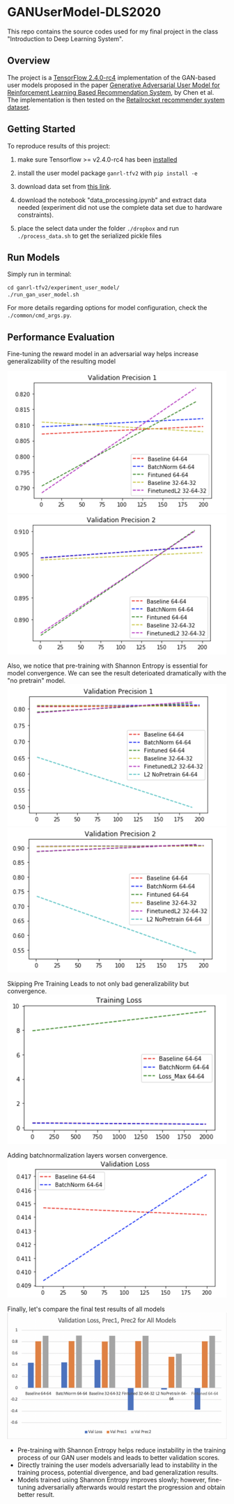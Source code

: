 # GANUserModel-DLS2020
This repo contains the source codes used for my final project in the class "Introduction to Deep Learning System". 

## Overview

The project is a [TensorFlow 2.4.0-rc4](https://github.com/tensorflow/tensorflow/releases/tag/v2.4.0-rc4) implementation of the GAN-based user models proposed in the paper [Generative Adversarial User Model for Reinforcement Learning Based Recommendation System](http://proceedings.mlr.press/v97/chen19f/chen19f.pdf), by Chen et al. The implementation is then tested on the [Retailrocket recommender system dataset](https://www.kaggle.com/retailrocket/ecommerce-dataset).



## Getting Started

To reproduce results of this project:

1. make sure Tensorflow >=  v2.4.0-rc4 has been [installed](https://www.tensorflow.org/install)

2. install the user model package `ganrl-tfv2` with `pip install -e`

3. download data set from [this link](https://www.kaggle.com/retailrocket/ecommerce-dataset). 

4. download the notebook "data_processing.ipynb" and extract data needed (experiment did not use the complete data set due to hardware constraints). 

5. place the select data under the folder `./dropbox` and run `./process_data.sh` to get the serialized pickle files

   

## Run Models

Simply run in terminal:

```
cd ganrl-tfv2/experiment_user_model/
./run_gan_user_model.sh
```

For more details regarding options for model configuration, check the  `./common/cmd_args.py`.




## Performance Evaluation

Fine-tuning the reward model in an adversarial way helps increase generalizability of the resulting model

![](./presentation/微信图片_20201211083613.png)
![](./presentation/微信图片_20201211083551.png)

Also, we notice that pre-training with Shannon Entropy is essential for model convergence. We can see the result deterioated dramatically with the "no pretrain" model.
![](./presentation/微信图片_20201211083556.png)
![](./presentation/微信图片_20201211083609.png)

Skipping Pre Training Leads to not only bad generalizability but convergence.
![](./presentation/微信图片_20201211083604.png)

Adding batchnormalization layers worsen convergence.
![](./presentation/微信图片_20201211083553.png)

Finally, let's compare the final test results of all models
![](./presentation/微信图片_20201211084411.png)
- Pre-training with Shannon Entropy helps reduce instability in the training process of our GAN user models and leads to better validation scores.
- Directly training the user models adversarially lead to instability in the training process, potential divergence, and bad generalization results.
- Models trained using Shannon Entropy improves slowly; however,  fine-tuning adversarially afterwards would restart the progression and obtain better result.


